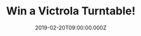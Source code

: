 ---
campaign-uuid: "c-08f89c86-6253-4699-9aac-dc1449b72b90"
type: "Competition"
category: "Technology"
date: "2019-02-20T09:00:00.000Z"
end-date: "2019-04-20T23:59:00.000Z"
disable-form: false
is_promoted: true
has_entry_page: true
title: "Win a Victrola Turntable!"
competition-description: "<p>If you are someone who appreciates quality music and\
  \ sound, this is a MUST for you. We are giving away an absolute classic loaded with\
  \ features: an amazing Victrola Suitcase Bluetooth 3-speed Turntable!</p>\n<p>Break\
  \ out your vinyl records and play your favourite music with the incredible Victrola\
  \ Suitcase Bluetooth 3-speed Turntable today! Click below for a chance to win!</p>\n"
hero-header: "Win a Victrola Turntable!"
terms-confirmation: "N/A"
banner-img: "https://assets.expresslyapp.com/asset-71ac10c4-378a-4480-bdc8-96803e5d43b1.jpg"
logo-left-href: "aaa.nme.com"
logo-left-image: "https://assets.expresslyapp.com/asset-42732211-f626-44c9-898f-0b5e6bb0c799.jpg"
logo-left-title: "NME AAA"
bg-image-hero: "https://assets.expresslyapp.com/asset-6fca2f5e-4766-41f4-9dd7-2c3feeb65285.jpg"
bg-image-first: "https://assets.expresslyapp.com/asset-33ea9ede-c520-4a78-a8ac-1962c0bfff1a.jpg"
bg-image-second: "https://assets.expresslyapp.com/asset-a1ca8b62-96b9-461e-942e-15992fe7d520.jpg"
bg-image-third: "https://assets.expresslyapp.com/asset-358c1526-8ab6-468c-abed-0ead382f7dce.jpg"
section1-content: "<p>Victrola was born in 1906 in Camden, NJ when first introduced\
  \ to the American public by the Victor Talking Machine Company. Full of entrepreneurial\
  \ ideas and known for its use of quality materials, Victor (later becoming RCA)\
  \ was the largest and most successful turntable manufacturer of its time.</p>\n\
  <p>Victrola, much like music, has transcended time and endured the evolution of\
  \ technology. Sleek and modern, sophisticated and timeless or bold and retro, they\
  \ believe a Victrola is more than just a method of listening to music, but a statement.</p>\n"
section2-content: "<p>The Victrola portable suitcase turntable is an absolute classic\
  \ and loaded with features. Includes built-in Bluetooth technology to wirelessly\
  \ stream music from any Bluetooth enabled device, 3-speed belt driven turntable\
  \ and 3.5mm aux-in jack for playing music from any non-Bluetooth device.</p>\n<p>Portable\
  \ design: just flick the clip on the front, and with the easy carry handle, you\
  \ can take your vinyl anywhere you want. Just plug back in to the mains and you’\
  re ready to listen to your favourite vinyl records.</p>\n"
section3-content: "<p>The Victrola portable suitcase turntable is an absolute classic\
  \ and loaded with features. Includes built-in Bluetooth technology to wirelessly\
  \ stream music from any Bluetooth enabled device, 3-speed belt driven turntable\
  \ and 3.5mm aux-in jack for playing music from any non-Bluetooth device.</p>\n<p>Portable\
  \ design: just flick the clip on the front, and with the easy carry handle, you\
  \ can take your vinyl anywhere you want. Just plug back in to the mains and you’\
  re ready to listen to your favourite vinyl records.</p>\n"
entry-title: "Win a Victrola Turntable!"
entry-content: "<p>Enter the draw to win a Victrola Suitcase Bluetooth 3-speed Turntable\
  \ by completing the form below before 23:59 on 20th April 2019.</p>\n"
has-winner: false
prize-description: "A Victrola Turntable."
special-conditions: "Multiple entries are allowed up to one every day."
country-restrictions:
- "GB"
---